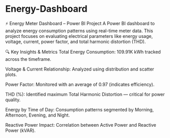 # Energy-Dashboard

⚡ Energy Meter Dashboard – Power BI Project
A Power BI dashboard to analyze energy consumption patterns using real-time meter data. This project focuses on evaluating electrical parameters like energy usage, voltage, current, power factor, and total harmonic distortion (THD).

🔍 Key Insights & Metrics
Total Energy Consumption: 109.91K kWh tracked across the timeframe.

Voltage & Current Relationship: Analyzed using distribution and scatter plots.

Power Factor: Monitored with an average of 0.97 (indicates efficiency).

THD (%): Identified maximum Total Harmonic Distortion — critical for power quality.

Energy by Time of Day: Consumption patterns segmented by Morning, Afternoon, Evening, and Night.

Reactive Power Impact: Correlation between Active Power and Reactive Power (kVAR).

